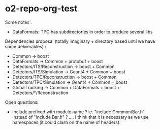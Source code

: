 # o2-repo-org-test

Some notes :
* DataFormats: TPC has subdirectories in order to produce several libs

Dependencies proposal (totally imaginary + directory based until we have some deliverables) : 
* Common -> boost
* DataFormats -> Common + protobuf + boost
* Detectors/ITS/Reconstruction -> boost + Common
* Detectors/ITS/Simulation -> Geant4 + Common + boost
* Detectors/TPC/Reconstruction -> boost + Common
* Detectors/TPC/Simulation -> Geant4 + Common + boost
* GlobalTracking -> Common + DataFormats + boost + Detectors/*/Reconstruction

Open questions: 
* include prefixed with module name ? ie. "include Common/Bar.h" instead of "include Bar.h" ?
.... I think that it is necessary as we use namespaces (it could clash on the name of headers).